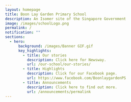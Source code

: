 ```yaml
---
layout: homepage
title: Boon Lay Garden Primary School
description: An Isomer site of the Singapore Government
image: /images/schoolLogo.png
permalink: /
notification: ""
sections:
  - hero:
      background: /images/Banner GIF.gif
      key_highlights:
        - title: Our stories
          description: Click here for Newsway.
          url: /our-school/our-stories/
        - title: Highlights
          description: Click for our Facebook page.
          url: https://www.facebook.com/BoonlaygardenPS
        - title: Announcements
          description: Click here to find out more.
          url: /announcements/permalink
---
```


